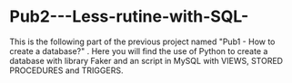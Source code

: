 # Pub2---Less-rutine-with-SQL-
This is the following part of the previous project named "Pub1 - How to create a database?" . Here you will find the use of Python to create a database with library Faker and an script in MySQL with VIEWS, STORED PROCEDURES and TRIGGERS. 
